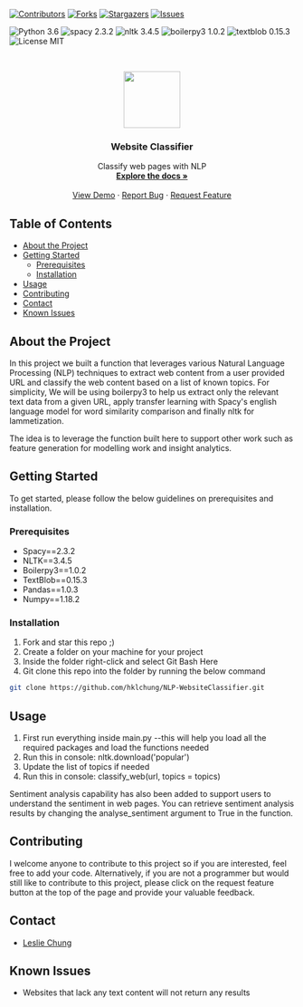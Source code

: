 [![Contributors][contributors-shield]][contributors-url]
[![Forks][forks-shield]][forks-url]
[![Stargazers][stars-shield]][stars-url]
[![Issues][issues-shield]][issues-url]

![Python 3.6](https://img.shields.io/badge/python-3.6-green.svg?style=plastic)
![spacy 2.3.2](https://img.shields.io/badge/spacy-2.3.2-green.svg?style=plastic)
![nltk 3.4.5](https://img.shields.io/badge/nltk-3.4.5-green.svg?style=plastic)
![boilerpy3 1.0.2](https://img.shields.io/badge/boilerpy3-1.0.2-green.svg?style=plastic)
![textblob 0.15.3](https://img.shields.io/badge/textblob-0.15.3-green.svg?style=plastic)
![License MIT](https://img.shields.io/badge/license-MIT-green.svg?style=plastic)

<br />
<p align="center">
  <a href="https://github.com/hklchung/NLP-WebsiteClassifier">
    <img src="https://cdn.onlinewebfonts.com/svg/img_504359.png" height="100">
  </a>

  <h3 align="center">Website Classifier</h3>

  </p>
</p>

<p align="center">
  Classify web pages with NLP
    <br />
    <a href="https://github.com/hklchung/NLP-WebsiteClassifier"><strong>Explore the docs »</strong></a>
    <br />
    <br />
    <a href="https://github.com/hklchung/NLP-WebsiteClassifier">View Demo</a>
    ·
    <a href="https://github.com/hklchung/NLP-WebsiteClassifier/issues">Report Bug</a>
    ·
    <a href="https://github.com/hklchung/NLP-WebsiteClassifier/issues">Request Feature</a>
  </p>
</p>

<!-- TABLE OF CONTENTS -->
## Table of Contents

* [About the Project](#about-the-project)
* [Getting Started](#getting-started)
  * [Prerequisites](#prerequisites)
  * [Installation](#installation)
* [Usage](#usage)
* [Contributing](#contributing)
* [Contact](#contact)
* [Known Issues](#known-issues)

<!-- ABOUT THE PROJECT -->

## About the Project
In this project we built a function that leverages various Natural Language Processing (NLP) techniques to extract web content from a user provided URL and classify the web content based on a list of known topics. For simplicity, We will be using boilerpy3 to help us extract only the relevant text data from a given URL, apply transfer learning with Spacy's english language model for word similarity comparison and finally nltk for lammetization.

The idea is to leverage the function built here to support other work such as feature generation for modelling work and insight analytics. 

<!-- GETTING STARTED -->

## Getting Started
To get started, please follow the below guidelines on prerequisites and installation.

<!-- PREREQUISITES -->

### Prerequisites
* Spacy==2.3.2
* NLTK==3.4.5
* Boilerpy3==1.0.2
* TextBlob==0.15.3
* Pandas==1.0.3
* Numpy==1.18.2

<!-- INSTALLATION -->

### Installation
1. Fork and star this repo ;)
2. Create a folder on your machine for your project
2. Inside the folder right-click and select Git Bash Here
3. Git clone this repo into the folder by running the below command
```sh
git clone https://github.com/hklchung/NLP-WebsiteClassifier.git
```

<!-- USAGE -->

## Usage
1. First run everything inside main.py --this will help you load all the required packages and load the functions needed
2. Run this in console: nltk.download('popular')
3. Update the list of topics if needed
4. Run this in console: classify_web(url, topics = topics)

Sentiment analysis capability has also been added to support users to understand the sentiment in web pages. You can retrieve sentiment analysis results by changing the analyse_sentiment argument to True in the function. 
  
<!-- CONTRIBUTING -->

## Contributing
I welcome anyone to contribute to this project so if you are interested, feel free to add your code.
Alternatively, if you are not a programmer but would still like to contribute to this project, please click on the request feature button at the top of the page and provide your valuable feedback.

<!-- CONTACT -->

## Contact
* [Leslie Chung](https://github.com/hklchung)

<!-- KNOWN ISSUES -->

## Known Issues
* Websites that lack any text content will not return any results

<!-- MARKDOWN LINKS & IMAGES -->
<!-- https://www.markdownguide.org/basic-syntax/#reference-style-links -->
[contributors-shield]: https://img.shields.io/github/contributors/hklchung/NLP-WebsiteClassifier.svg?style=flat-square
[contributors-url]: https://github.com/hklchung/NLP-WebsiteClassifier/graphs/contributors
[forks-shield]: https://img.shields.io/github/forks/hklchung/NLP-WebsiteClassifier.svg?style=flat-square
[forks-url]: https://github.com/hklchung/NLP-WebsiteClassifier/network/members
[stars-shield]: https://img.shields.io/github/stars/hklchung/NLP-WebsiteClassifier.svg?style=flat-square
[stars-url]: https://github.com/hklchung/NLP-WebsiteClassifier/stargazers
[issues-shield]: https://img.shields.io/github/issues/hklchung/NLP-WebsiteClassifier.svg?style=flat-square
[issues-url]: https://github.com/hklchung/NLP-WebsiteClassifier/issues
